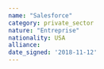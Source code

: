 ```yaml
---
name: "Salesforce"
category: private_sector
nature: "Entreprise"
nationality: USA
alliance: 
date_signed: '2018-11-12'
---
```

    